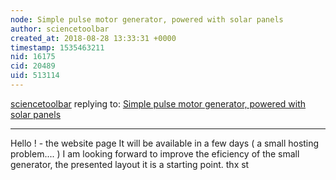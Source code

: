 ```yaml
---
node: Simple pulse motor generator, powered with solar panels 
author: sciencetoolbar
created_at: 2018-08-28 13:33:31 +0000
timestamp: 1535463211
nid: 16175
cid: 20489
uid: 513114
---
```




[sciencetoolbar](../profile/sciencetoolbar) replying to: [Simple pulse motor generator, powered with solar panels ](../notes/sciencetoolbar/04-19-2018/simple-pulse-motor-generator-powered-with-solar-panels)

----
Hello ! - the website page It will be available in a few days ( a small hosting problem.... ) 
I am looking forward to improve the eficiency of the small generator, the presented layout it is a starting point.
thx st

